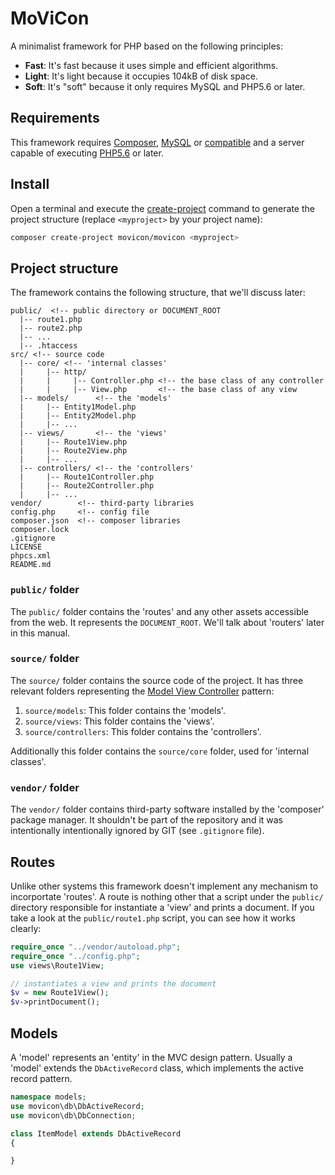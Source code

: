 # MoViCon

A minimalist framework for PHP based on the following principles:

  * **Fast**: It's fast because it uses simple and efficient algorithms.
  * **Light**: It's light because it occupies 104kB of disk space.
  * **Soft**: It's "soft" because it only requires MySQL and PHP5.6 or later.

## Requirements

This framework requires [Composer](https://getcomposer.org/), [MySQL](https://www.mysql.com/) or [compatible](https://mariadb.org/) and a server capable of executing [PHP5.6](http://php.net/downloads.php) or later.

## Install

Open a terminal and execute the [create-project](https://getcomposer.org/doc/03-cli.md#create-project) command to generate the project structure (replace `<myproject>` by your project name):
```bash
composer create-project movicon/movicon <myproject>
```

## Project structure

The framework contains the following structure, that we'll discuss later:

```text
public/  <!-- public directory or DOCUMENT_ROOT
  |-- route1.php
  |-- route2.php
  |-- ...
  |-- .htaccess
src/ <!-- source code
  |-- core/ <!-- 'internal classes'
  |     |-- http/
  |     |     |-- Controller.php <!-- the base class of any controller
  |     |     |-- View.php       <!-- the base class of any view
  |-- models/      <!-- the 'models'
  |     |-- Entity1Model.php
  |     |-- Entity2Model.php
  |     |-- ...
  |-- views/       <!-- the 'views'
  |     |-- Route1View.php
  |     |-- Route2View.php
  |     |-- ...
  |-- controllers/ <!-- the 'controllers'
  |     |-- Route1Controller.php
  |     |-- Route2Controller.php
  |     |-- ...
vendor/        <!-- third-party libraries
config.php     <!-- config file
composer.json  <!-- composer libraries
composer.lock
.gitignore
LICENSE
phpcs.xml
README.md
```

### `public/` folder

The `public/` folder contains the 'routes' and any other assets accessible from the web. It represents the `DOCUMENT_ROOT`. We'll talk about 'routers' later in this manual.

### `source/` folder

The `source/` folder contains the source code of the project. It has three relevant folders representing the [Model View Controller](https://en.wikipedia.org/wiki/Model%E2%80%93view%E2%80%93controller) pattern:

 1. `source/models`: This folder contains the 'models'.
 2. `source/views`: This folder contains the 'views'.
 3. `source/controllers`: This folder contains the 'controllers'.

Additionally this folder contains the `source/core` folder, used for 'internal classes'.

### `vendor/` folder

The `vendor/` folder contains third-party software installed by the 'composer' package manager. It shouldn't be part of the repository and it was intentionally intentionally ignored by GIT (see `.gitignore` file).

## Routes

Unlike other systems this framework doesn't implement any mechanism to incorportate 'routes'. A route is nothing other that a script under the `public/` directory responsible for instantiate a 'view' and prints a document. If you take a look at the `public/route1.php` script, you can see how it works clearly:

```php
require_once "../vendor/autoload.php";
require_once "../config.php";
use views\Route1View;

// instantiates a view and prints the document
$v = new Route1View();
$v->printDocument();
```

## Models

A 'model' represents an 'entity' in the MVC design pattern. Usually a 'model' extends the `DbActiveRecord` class, which implements the active record pattern.

```php
namespace models;
use movicon\db\DbActiveRecord;
use movicon\db\DbConnection;

class ItemModel extends DbActiveRecord
{

}
```
